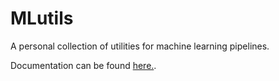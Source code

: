 # MLutils
 A personal collection of utilities for machine learning pipelines.
 
 Documentation can be found [here.](https://acdundore.github.io/MLutils/balance_dataset/).
